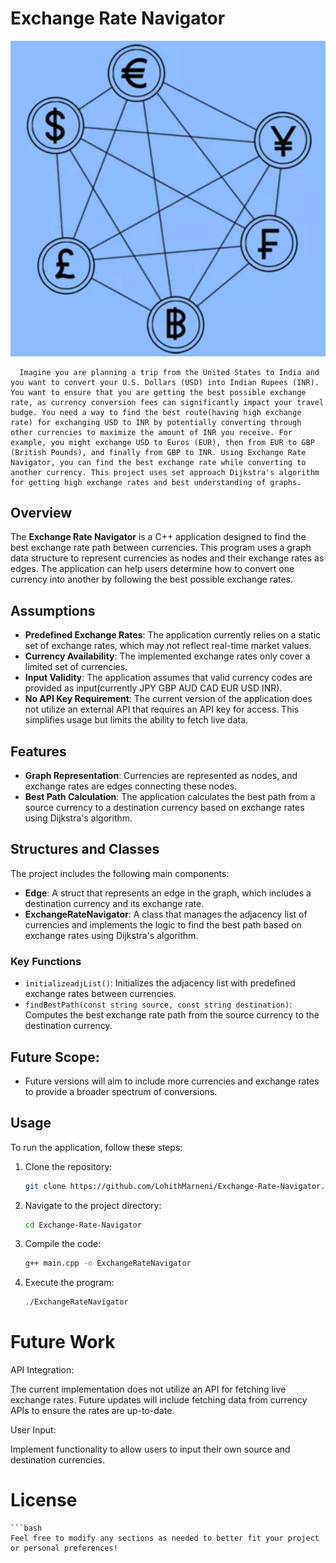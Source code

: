 # Exchange Rate Navigator

![Alt text](./graphPhoto.png)

      Imagine you are planning a trip from the United States to India and you want to convert your U.S. Dollars (USD) into Indian Rupees (INR). You want to ensure that you are getting the best possible exchange rate, as currency conversion fees can significantly impact your travel budge. You need a way to find the best route(having high exchange rate) for exchanging USD to INR by potentially converting through other currencies to maximize the amount of INR you receive. For example, you might exchange USD to Euros (EUR), then from EUR to GBP (British Pounds), and finally from GBP to INR. Using Exchange Rate Navigator, you can find the best exchange rate while converting to another currency. This project uses set approach Dijkstra's algorithm for getting high exchange rates and best understanding of graphs.


## Overview

The **Exchange Rate Navigator** is a C++ application designed to find the best exchange rate path between currencies. This program uses a graph data structure to represent currencies as nodes and their exchange rates as edges. The application can help users determine how to convert one currency into another by following the best possible exchange rates.
## Assumptions

- **Predefined Exchange Rates**: The application currently relies on a static set of exchange rates, which may not reflect real-time market values.
- **Currency Availability**: The implemented exchange rates only cover a limited set of currencies. 
- **Input Validity**: The application assumes that valid currency codes are provided as input(currently JPY GBP AUD CAD EUR USD INR).
- **No API Key Requirement**: The current version of the application does not utilize an external API that requires an API key for access. This simplifies usage but limits the ability to fetch live data.

## Features

- **Graph Representation**: Currencies are represented as nodes, and exchange rates are edges connecting these nodes.
- **Best Path Calculation**: The application calculates the best path from a source currency to a destination currency based on exchange rates using Dijkstra's algorithm.

## Structures and Classes

The project includes the following main components:

- **Edge**: A struct that represents an edge in the graph, which includes a destination currency and its exchange rate.
- **ExchangeRateNavigator**: A class that manages the adjacency list of currencies and implements the logic to find the best path based on exchange rates using Dijkstra's algorithm.

### Key Functions

- `initializeadjList()`: Initializes the adjacency list with predefined exchange rates between currencies.
- `findBestPath(const string source, const string destination)`: Computes the best exchange rate path from the source currency to the destination currency.
## Future Scope:
- Future versions will aim to include more currencies and exchange rates to provide a broader spectrum of conversions.
## Usage

To run the application, follow these steps:

1. Clone the repository:
   ```bash
   git clone https://github.com/LohithMarneni/Exchange-Rate-Navigator.git

2. Navigate to the project directory:
    ```bash
    cd Exchange-Rate-Navigator
3. Compile the code:
    ```bash
    g++ main.cpp -o ExchangeRateNavigator
4. Execute the program:
    ```bash
    ./ExchangeRateNavigator

# Future Work

API Integration:

 The current implementation does not utilize an API for fetching live exchange rates. Future updates will include fetching data from currency APIs to ensure the rates are up-to-date.

User Input:

 Implement functionality to allow users to input their own source and destination currencies.

# License
    ```bash
    Feel free to modify any sections as needed to better fit your project or personal preferences!

